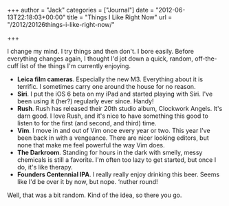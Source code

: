 +++
author = "Jack"
categories = ["Journal"]
date = "2012-06-13T22:18:03+00:00"
title = "Things I Like Right Now"
url = "/2012/20126things-i-like-right-now/"

+++

I change my mind. I try things and then don't. I bore easily. Before everything changes again, I thought I'd jot down a quick, random, off-the-cuff list of the things I'm currently enjoying.

  * **Leica film cameras**. Especially the new M3. Everything about it is terrific. I sometimes carry one around the house for no reason.
  * **Siri**. I put the iOS 6 beta on my iPad and started playing with Siri. I've been using it (her?) regularly ever since. Handy!
  * **Rush**. Rush has released their 20th studio album, Clockwork Angels. It's darn good. I love Rush, and it's nice to have something this good to listen to for the first (and second, and third) time.
  * **Vim**. I move in and out of Vim once every year or two. This year I've been back in with a vengeance. There are nicer looking editors, but none that make me feel powerful the way Vim does.
  * **The Darkroom**. Standing for hours in the dark with smelly, messy chemicals is still a favorite. I'm often too lazy to get started, but once I do, it's like therapy.
  * **Founders Centennial IPA**. I really really enjoy drinking this beer. Seems like I'd be over it by now, but nope. &#8216;nuther round!

Well, that was a bit random. Kind of the idea, so there you go.